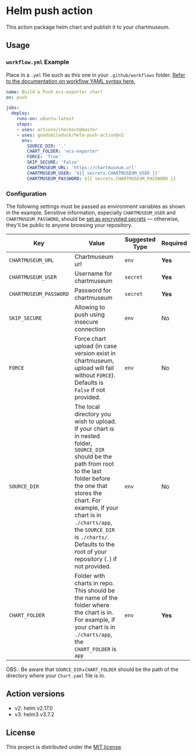 # Helm push action

This action package helm chart and publish it to your chartmuseum.

## Usage

### `workflow.yml` Example

Place in a `.yml` file such as this one in your `.github/workflows` folder. [Refer to the documentation on workflow YAML syntax here.](https://help.github.com/en/articles/workflow-syntax-for-github-actions)

```yaml
name: Build & Push ecs-exporter chart
on: push

jobs:
  deploy:
    runs-on: ubuntu-latest
    steps:
    - uses: actions/checkout@master
    - uses: goodsmileduck/helm-push-action@v2
      env:
        SOURCE_DIR: '.'
        CHART_FOLDER: 'ecs-exporter'
        FORCE: 'True'
        SKIP_SECURE: 'False'
        CHARTMUSEUM_URL: 'https://chartmuseum.url'
        CHARTMUSEUM_USER: '${{ secrets.CHARTMUSEUM_USER }}'
        CHARTMUSEUM_PASSWORD: ${{ secrets.CHARTMUSEUM_PASSWORD }}
```

### Configuration

The following settings must be passed as environment variables as shown in the example. Sensitive information, especially `CHARTMUSEUM_USER` and `CHARTMUSEUM_PASSWORD`, should be [set as encrypted secrets](https://help.github.com/en/articles/virtual-environments-for-github-actions#creating-and-using-secrets-encrypted-variables) — otherwise, they'll be public to anyone browsing your repository.

| Key | Value | Suggested Type | Required |
| ------------- | ------------- | ------------- | ------------- |
| `CHARTMUSEUM_URL` | Chartmuseum url | `env` | **Yes** |
| `CHARTMUSEUM_USER` | Username for chartmuseum  | `secret` | **Yes** |
| `CHARTMUSEUM_PASSWORD` | Password for chartmuseum | `secret` | **Yes** |
| `SKIP_SECURE` | Allowing to push using insecure connection | `env` | No |
| `FORCE` | Force chart upload (in case version exist in chartmuseum, upload will fail without `FORCE`). Defaults is `False` if not provided. | `env` | No |
| `SOURCE_DIR` | The local directory you wish to upload. If your chart is in nested folder, `SOURCE_DIR` should be the path from root to the last folder before the one that stores the chart. For example, if your chart is in `./charts/app`, the `SOURCE_DIR` is `./charts/`. Defaults to the root of your repository (`.`) if not provided. | `env` | No |
| `CHART_FOLDER` | Folder with charts in repo. This should be the name of the folder where the chart is in. For example, if your chart is in `./charts/app`, the `CHART_FOLDER` is `app` | `env` | **Yes** |

OBS.: Be aware that `SOURCE_DIR`+`CHART_FOLDER` should be the path of the directory where your `Chart.yaml` file is in.

## Action versions

- v2: helm v2.17.0
- v3: helm3 v3.7.2

## License

This project is distributed under the [MIT license](LICENSE.md).
